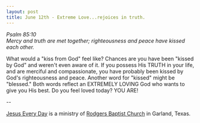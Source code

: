 ```yaml
---
layout: post
title: June 12th - Extreme Love...rejoices in truth.
---
```


_Psalm 85:10  
Mercy and truth are met together; righteousness and peace have
kissed each other._

What would a "kiss from God" feel like? Chances are you have been
"kissed by God" and weren't even aware of it. If you possess His
TRUTH in your life, and are merciful and compassionate, you have
probably been kissed by God's righteousness and peace. Another word
for "kissed" might be "blessed." Both words reflect an EXTREMELY
LOVING God who wants to give you His best. Do you feel loved today?
YOU ARE!

 --

<a href=http://jesuseveryday.net>Jesus Every Day</a> is a ministry of <a href=http://rodgersbaptist.net>Rodgers Baptist Church</a> in Garland, Texas.
